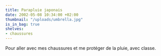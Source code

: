 ```yaml
---
title: Parapluie japonais
date: 2002-05-08 10:34:00 +02:00
thumbnail: "/uploads/umbrella.jpg"
is_in_bag: true
shelves:
- chaussures
---
```


Pour aller avec mes chaussures et me protéger de la pluie, avec classe.
